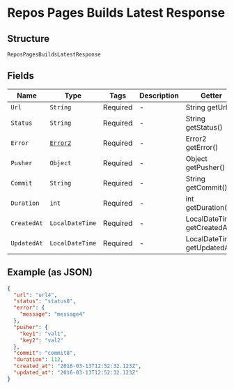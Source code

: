 
# Repos Pages Builds Latest Response

## Structure

`ReposPagesBuildsLatestResponse`

## Fields

| Name | Type | Tags | Description | Getter | Setter |
|  --- | --- | --- | --- | --- | --- |
| `Url` | `String` | Required | - | String getUrl() | setUrl(String url) |
| `Status` | `String` | Required | - | String getStatus() | setStatus(String status) |
| `Error` | [`Error2`](../../doc/models/error-2.md) | Required | - | Error2 getError() | setError(Error2 error) |
| `Pusher` | `Object` | Required | - | Object getPusher() | setPusher(Object pusher) |
| `Commit` | `String` | Required | - | String getCommit() | setCommit(String commit) |
| `Duration` | `int` | Required | - | int getDuration() | setDuration(int duration) |
| `CreatedAt` | `LocalDateTime` | Required | - | LocalDateTime getCreatedAt() | setCreatedAt(LocalDateTime createdAt) |
| `UpdatedAt` | `LocalDateTime` | Required | - | LocalDateTime getUpdatedAt() | setUpdatedAt(LocalDateTime updatedAt) |

## Example (as JSON)

```json
{
  "url": "url4",
  "status": "status8",
  "error": {
    "message": "message4"
  },
  "pusher": {
    "key1": "val1",
    "key2": "val2"
  },
  "commit": "commit8",
  "duration": 112,
  "created_at": "2016-03-13T12:52:32.123Z",
  "updated_at": "2016-03-13T12:52:32.123Z"
}
```

